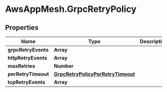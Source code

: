 # AwsAppMesh.GrpcRetryPolicy

## Properties

Name | Type | Description | Notes
------------ | ------------- | ------------- | -------------
**grpcRetryEvents** | **Array** |  | [optional] 
**httpRetryEvents** | **Array** |  | [optional] 
**maxRetries** | **Number** |  | 
**perRetryTimeout** | [**GrpcRetryPolicyPerRetryTimeout**](GrpcRetryPolicyPerRetryTimeout.md) |  | 
**tcpRetryEvents** | **Array** |  | [optional] 


